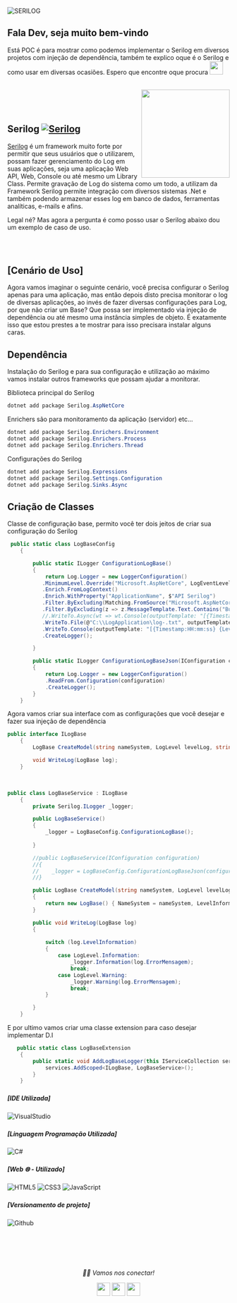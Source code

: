
![SERILOG](https://user-images.githubusercontent.com/38294660/191805936-6db05147-7198-45a2-a8a3-554832001e5b.png)


### <h2>Fala Dev, seja muito bem-vindo
   Está POC é para mostrar como podemos implementar o Serilog em diversos projetos com injeção de dependência, também te explico oque é o Serilog e como usar em diversas ocasiões. Espero que encontre oque procura  <img src="https://media.giphy.com/media/WUlplcMpOCEmTGBtBW/giphy.gif" width="30"> 
</em></p></h5>
  
  </br>
  


<img align="right" src="https://cdn.buttercms.com/Ngn0ZIvrQBSjuFz2EqKN" width="200" height="200"/>


</br></br>

### <h2>Serilog <a href="https://serilog.net/" target="_blank"><img alt="Serilog" src="https://img.shields.io/badge/Serilog-v2.11.0-blue?style=flat&logo=google-chrome"></a>

 <a href="https://serilog.net/" target="_blank">Serilog</a> é um framework muito forte por permitir que seus usuários que o utilizarem, possam fazer gerenciamento do Log em suas aplicações, seja uma aplicação Web API, Web, Console ou até mesmo um Library Class. Permite gravação de Log do sistema como um todo, a utilizam da Framework Serilog permite integração com diversos sistemas .Net e também podendo armazenar esses log em banco de dados, ferramentas analíticas, e-mails e afins.

Legal né? Mas agora a pergunta é como posso usar o Serilog abaixo dou um exemplo de caso de uso.

</br></br>

### <h2>[Cenário de Uso]
Agora vamos imaginar o seguinte cenário, você precisa configurar o Serilog apenas para uma aplicação, mas então depois disto precisa monitorar o log de diversas aplicações, ao invés de fazer diversas configurações para Log, por que não criar um Base? Que possa ser implementado via injeção de dependência ou até mesmo uma instância simples de objeto. É exatamente isso que estou prestes a te mostrar para isso precisara instalar alguns caras.

### <h2> Dependência
Instalação do Serilog e para sua configuração e utilização ao máximo vamos instalar outros frameworks que possam ajudar a monitorar.

Biblioteca principal do Serilog
```C#
dotnet add package Serilog.AspNetCore
```
Enrichers são para monitoramento da aplicação (servidor) etc...

```C#
dotnet add package Serilog.Enrichers.Environment
dotnet add package Serilog.Enrichers.Process
dotnet add package Serilog.Enrichers.Thread
```

Configurações do Serilog
```C#
dotnet add package Serilog.Expressions
dotnet add package Serilog.Settings.Configuration
dotnet add package Serilog.Sinks.Async
```

### <h2> Criação de Classes

Classe de configuração base, permito você ter dois jeitos de criar sua configuração do Serilog
```C#
 public static class LogBaseConfig
    {

        public static ILogger ConfigurationLogBase()
        {
            return Log.Logger = new LoggerConfiguration()
           .MinimumLevel.Override("Microsoft.AspNetCore", LogEventLevel.Information)
           .Enrich.FromLogContext()
           .Enrich.WithProperty("ApplicationName", $"API Serilog")
           .Filter.ByExcluding(Matching.FromSource("Microsoft.AspNetCore.StaticFiles"))
           .Filter.ByExcluding(z => z.MessageTemplate.Text.Contains("Business error"))
           //.WriteTo.Async(wt => wt.Console(outputTemplate: "[{Timestamp:HH:mm:ss} {Level:u3}] {Message:lj} {Properties:j}{NewLine}{Exception}"))
           .WriteTo.File(@"C:\\LogApplication\log-.txt", outputTemplate: "[{Timestamp:HH:mm:ss} {Level:u3}] {Message:lj} {Properties:j}{NewLine}{Exception}", rollingInterval: RollingInterval.Day)
           .WriteTo.Console(outputTemplate: "[{Timestamp:HH:mm:ss} {Level:u3}] {Message:lj} {Properties:j}{NewLine}{Exception}")
           .CreateLogger();

        }

        public static ILogger ConfigurationLogBaseJson(IConfiguration configuration)
        {
            return Log.Logger = new LoggerConfiguration()
            .ReadFrom.Configuration(configuration)
            .CreateLogger();
        }
    }
```

Agora vamos criar sua interface com as configurações que você desejar e fazer sua injeção de dependência
```C#
public interface ILogBase 
    {
        LogBase CreateModel(string nameSystem, LogLevel levelLog, string errorMensagem);

        void WriteLog(LogBase log);
    }
```
</br>

```C#
public class LogBaseService : ILogBase
    {
        private Serilog.ILogger _logger;

        public LogBaseService()
        {
            _logger = LogBaseConfig.ConfigurationLogBase();
            
        }

        //public LogBaseService(IConfiguration configuration)
        //{
        //    _logger = LogBaseConfig.ConfigurationLogBaseJson(configuration);
        //}

        public LogBase CreateModel(string nameSystem, LogLevel levelLog, string errorMensagem)
        {
            return new LogBase() { NameSystem = nameSystem, LevelInformation = levelLog, ErrorMensagem = errorMensagem };
        }

        public void WriteLog(LogBase log)
        {
            
            switch (log.LevelInformation)
            {
                case LogLevel.Information:
                    _logger.Information(log.ErrorMensagem);
                    break;
                case LogLevel.Warning:
                    _logger.Warning(log.ErrorMensagem);
                    break;
            }            

        }
    }
```

E por ultimo vamos criar uma classe extension para caso desejar implementar D.I

```C#
   public static class LogBaseExtension
    {
        public static void AddLogBaseLogger(this IServiceCollection services) {
            services.AddScoped<ILogBase, LogBaseService>();
        }
    }
```


### <h5> [IDE Utilizada]</h5>
![VisualStudio](https://img.shields.io/badge/Visual_Studio_2019-000000?style=for-the-badge&logo=visual%20studio&logoColor=purple)

### <h5> [Linguagem Programação Utilizada]</h5>
![C#](https://img.shields.io/badge/C%23-000000?style=for-the-badge&logo=c-sharp&logoColor=purple)



### <h5> [Web 🌐 - Utilizado]</h5>
![HTML5](https://img.shields.io/badge/-HTML5-000000?style=for-the-badge&logo=HTML5)
![CSS3](https://img.shields.io/badge/-CSS3-000000?style=for-the-badge&logo=CSS3)
![JavaScript](https://img.shields.io/badge/-JavaScript-000000?style=for-the-badge&logo=javascript)





### <h5> [Versionamento de projeto] </h5>
![Github](http://img.shields.io/badge/-Github-000000?style=for-the-badge&logo=Github&logoColor=green)

</br></br></br></br>


<p align="center">
  <i>🤝🏻 Vamos nos conectar!</i>

  <p align="center">
    <a href="https://www.linkedin.com/in/gusta-nascimento/" alt="Linkedin"><img src="https://github.com/nitish-awasthi/nitish-awasthi/blob/master/174857.png" height="30" width="30"></a>
    <a href="https://www.instagram.com/gusta.nascimento/" alt="Instagram"><img src="https://github.com/nitish-awasthi/nitish-awasthi/blob/master/instagram-logo-png-transparent-background-hd-3.png" height="30" width="30"></a>
    <a href="mailto:caous.g@gmail.com" alt="E-mail"><img src="https://github.com/nitish-awasthi/nitish-awasthi/blob/master/gmail-512.webp" height="30" width="30"></a>   
  </p>
